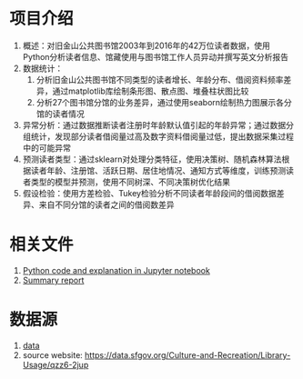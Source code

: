 # 项目介绍
1. 概述：对旧金山公共图书馆2003年到2016年的42万位读者数据，使用Python分析读者信息、馆藏使用与图书馆工作人员异动并撰写英文分析报告
2. 数据统计：  
    1. 分析旧金山公共图书馆不同类型的读者增长、年龄分布、借阅资料频率差异，通过matplotlib库绘制条形图、散点图、堆叠柱状图比较  
    2. 分析27个图书馆分馆的业务差异，通过使用seaborn绘制热力图展示各分馆的读者情况
3. 异常分析：通过数据推断读者注册时年龄默认值引起的年龄异常；通过数据分组统计，发现部分读者借阅量过高及数字资料借阅量过低，提出数据采集过程中的可能异常  
4. 预测读者类型：通过sklearn对处理分类特征，使用决策树、随机森林算法根据读者年龄、注册馆、活跃日期、居住地情况、通知方式等维度，训练预测读者类型的模型并预测，使用不同树深、不同决策树优化结果  
5. 假设检验：使用方差检验、Tukey检验分析不同读者年龄段间的借阅数据差异、来自不同分馆的读者之间的借阅数差异  

# 相关文件
1. [Python code and explanation in Jupyter notebook](03_sf_library/SF_library_usage_analysis.ipynb)
2. [Summary report](03_sf_library/San_Francisco_Library_Usage_analysis_report.pdf)

# 数据源
1. [data](03_sf_library/LIB-0003_DataDictionary_library-usage.xlsx)
2. source website: https://data.sfgov.org/Culture-and-Recreation/Library-Usage/qzz6-2jup 

